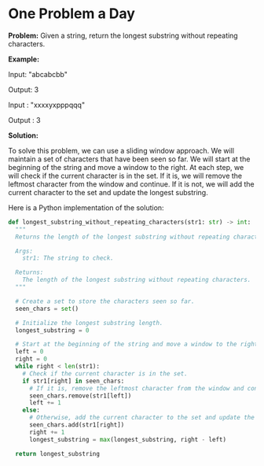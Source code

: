 # One Problem a Day

**Problem:** Given a string, return the longest substring without repeating characters.

**Example:**

Input: "abcabcbb"

&#x20;Output: 3



Input  : "xxxxyxpppqqq"

Output : 3

**Solution:**

To solve this problem, we can use a sliding window approach. We will maintain a set of characters that have been seen so far. We will start at the beginning of the string and move a window to the right. At each step, we will check if the current character is in the set. If it is, we will remove the leftmost character from the window and continue. If it is not, we will add the current character to the set and update the longest substring.

Here is a Python implementation of the solution:

```python
def longest_substring_without_repeating_characters(str1: str) -> int:
  """
  Returns the length of the longest substring without repeating characters in the given string.

  Args:
    str1: The string to check.

  Returns:
    The length of the longest substring without repeating characters.
  """

  # Create a set to store the characters seen so far.
  seen_chars = set()

  # Initialize the longest substring length.
  longest_substring = 0

  # Start at the beginning of the string and move a window to the right.
  left = 0
  right = 0
  while right < len(str1):
    # Check if the current character is in the set.
    if str1[right] in seen_chars:
      # If it is, remove the leftmost character from the window and continue.
      seen_chars.remove(str1[left])
      left += 1
    else:
      # Otherwise, add the current character to the set and update the longest substring.
      seen_chars.add(str1[right])
      right += 1
      longest_substring = max(longest_substring, right - left)

  return longest_substring
```
